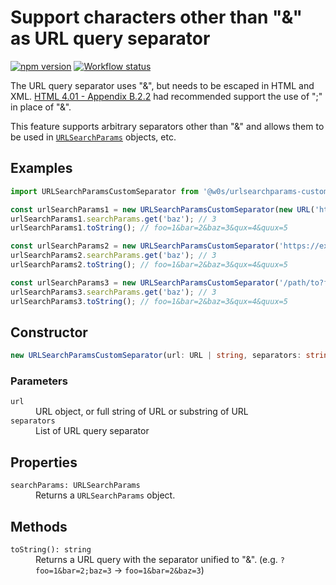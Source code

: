 # Support characters other than "&" as URL query separator

[![npm version](https://badge.fury.io/js/%40w0s%2Furlsearchparams-custom-separator.svg)](https://www.npmjs.com/package/@w0s/urlsearchparams-custom-separator)
[![Workflow status](https://github.com/SaekiTominaga/js-library/actions/workflows/urlsearchparams-custom-separator.yml/badge.svg)](https://github.com/SaekiTominaga/js-library/actions/workflows/urlsearchparams-custom-separator.yml)

The URL query separator uses "&", but needs to be escaped in HTML and XML. [HTML 4.01 - Appendix B.2.2](https://www.w3.org/TR/html4/appendix/notes.html#h-B.2.2) had recommended support the use of ";" in place of "&".

This feature supports arbitrary separators other than "&" and allows them to be used in [`URLSearchParams`](https://developer.mozilla.org/en-US/docs/Web/API/URLSearchParams) objects, etc.

## Examples

```JavaScript
import URLSearchParamsCustomSeparator from '@w0s/urlsearchparams-custom-separator';

const urlSearchParams1 = new URLSearchParamsCustomSeparator(new URL('https://example.com/path/to?foo=1&bar=2;baz=3;qux=4:quux=5'), [';', ':']);
urlSearchParams1.searchParams.get('baz'); // 3
urlSearchParams1.toString(); // foo=1&bar=2&baz=3&qux=4&quux=5

const urlSearchParams2 = new URLSearchParamsCustomSeparator('https://example.com/path/to?foo=1&bar=2;baz=3;qux=4:quux=5', [';', ':']);
urlSearchParams2.searchParams.get('baz'); // 3
urlSearchParams2.toString(); // foo=1&bar=2&baz=3&qux=4&quux=5

const urlSearchParams3 = new URLSearchParamsCustomSeparator('/path/to?foo=1&bar=2;baz=3;qux=4:quux=5', [';', ':']);
urlSearchParams3.searchParams.get('baz'); // 3
urlSearchParams3.toString(); // foo=1&bar=2&baz=3&qux=4&quux=5
```

## Constructor

```TypeScript
new URLSearchParamsCustomSeparator(url: URL | string, separators: string[])
```

### Parameters

<dl>
<dt><code>url</code></dt>
<dd>URL object, or full string of URL or substring of URL</dd>
<dt><code>separators</code></dt>
<dd>List of URL query separator</dd>
</dl>

## Properties

<dl>
<dt><code>searchParams: URLSearchParams</code></dt>
<dd>Returns a <code>URLSearchParams</code> object.</dd>
</dl>

## Methods

<dl>
<dt><code>toString(): string</code></dt>
<dd>Returns a URL query with the separator unified to "&". (e.g. <code>?foo=1&bar=2;baz=3</code> → <code>foo=1&bar=2&baz=3</code>)</dd>
</dl>
